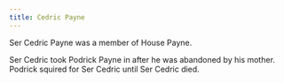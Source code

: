 ```yaml
---
title: Cedric Payne
---
```


Ser Cedric Payne was a member of House Payne.

Ser Cedric took Podrick Payne in after he was abandoned by his mother. Podrick squired for Ser Cedric until Ser Cedric died.


